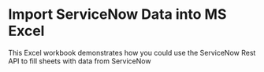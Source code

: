 # Import ServiceNow Data into MS Excel

This Excel workbook demonstrates how you could use the ServiceNow Rest API to fill sheets with data from ServiceNow
